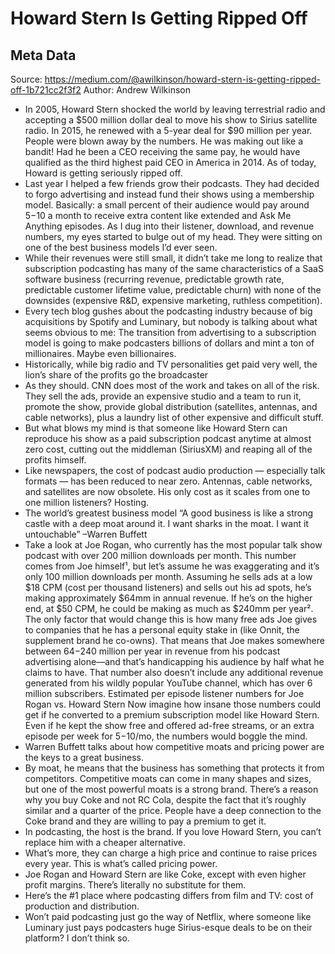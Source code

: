 # Howard Stern Is Getting Ripped Off

## Meta Data

Source:  https://medium.com/@awilkinson/howard-stern-is-getting-ripped-off-1b721cc2f3f2 
Author: Andrew Wilkinson

- In 2005, Howard Stern shocked the world by leaving terrestrial radio and accepting a $500 million dollar deal to move his show to Sirius satellite radio. In 2015, he renewed with a 5-year deal for $90 million per year.
  People were blown away by the numbers. He was making out like a bandit! Had he been a CEO receiving the same pay, he would have qualified as the third highest paid CEO in America in 2014.
  As of today, Howard is getting seriously ripped off.
- Last year I helped a few friends grow their podcasts. They had decided to forgo advertising and instead fund their shows using a membership model. Basically: a small percent of their audience would pay around $5-$10 a month to receive extra content like extended and Ask Me Anything episodes.
  As I dug into their listener, download, and revenue numbers, my eyes started to bulge out of my head. They were sitting on one of the best business models I’d ever seen.
- While their revenues were still small, it didn’t take me long to realize that subscription podcasting has many of the same characteristics of a SaaS software business (recurring revenue, predictable growth rate, predictable customer lifetime value, predictable churn) with none of the downsides (expensive R&D, expensive marketing, ruthless competition).
- Every tech blog gushes about the podcasting industry because of big acquisitions by Spotify and Luminary, but nobody is talking about what seems obvious to me:
  The transition from advertising to a subscription model is going to make podcasters billions of dollars and mint a ton of millionaires. Maybe even billionaires.
- Historically, while big radio and TV personalities get paid very well, the lion’s share of the profits go the broadcaster
- As they should. CNN does most of the work and takes on all of the risk. They sell the ads, provide an expensive studio and a team to run it, promote the show, provide global distribution (satellites, antennas, and cable networks), plus a laundry list of other expensive and difficult stuff.
- But what blows my mind is that someone like Howard Stern can reproduce his show as a paid subscription podcast anytime at almost zero cost, cutting out the middleman (SiriusXM) and reaping all of the profits himself.
- Like newspapers, the cost of podcast audio production — especially talk formats — has been reduced to near zero. Antennas, cable networks, and satellites are now obsolete. His only cost as it scales from one to one million listeners? Hosting.
- The world’s greatest business model
  “A good business is like a strong castle with a deep moat around it. I want sharks in the moat. I want it untouchable”
  –Warren Buffett
- Take a look at Joe Rogan, who currently has the most popular talk show podcast with over 200 million downloads per month. This number comes from Joe himself¹, but let’s assume he was exaggerating and it’s only 100 million downloads per month.
  Assuming he sells ads at a low $18 CPM (cost per thousand listeners) and sells out his ad spots, he’s making approximately $64mm in annual revenue. If he’s on the higher end, at $50 CPM, he could be making as much as $240mm per year². The only factor that would change this is how many free ads Joe gives to companies that he has a personal equity stake in (like Onnit, the supplement brand he co-owns).
  That means that Joe makes somewhere between $64-$240 million per year in revenue from his podcast advertising alone—and that’s handicapping his audience by half what he claims to have. That number also doesn’t include any additional revenue generated from his wildly popular YouTube channel, which has over 6 million subscribers.
  Estimated per episode listener numbers for Joe Rogan vs. Howard Stern
  Now imagine how insane those numbers could get if he converted to a premium subscription model like Howard Stern. Even if he kept the show free and offered ad-free streams, or an extra episode per week for $5-$10/mo, the numbers would boggle the mind.
- Warren Buffett talks about how competitive moats and pricing power are the keys to a great business.
- By moat, he means that the business has something that protects it from competitors. Competitive moats can come in many shapes and sizes, but one of the most powerful moats is a strong brand. There’s a reason why you buy Coke and not RC Cola, despite the fact that it’s roughly similar and a quarter of the price. People have a deep connection to the Coke brand and they are willing to pay a premium to get it.
- In podcasting, the host is the brand. If you love Howard Stern, you can’t replace him with a cheaper alternative.
- What’s more, they can charge a high price and continue to raise prices every year. This is what’s called pricing power.
- Joe Rogan and Howard Stern are like Coke, except with even higher profit margins. There’s literally no substitute for them.
- Here’s the #1 place where podcasting differs from film and TV: cost of production and distribution.
- Won’t paid podcasting just go the way of Netflix, where someone like Luminary just pays podcasters huge Sirius-esque deals to be on their platform?
  I don’t think so.
